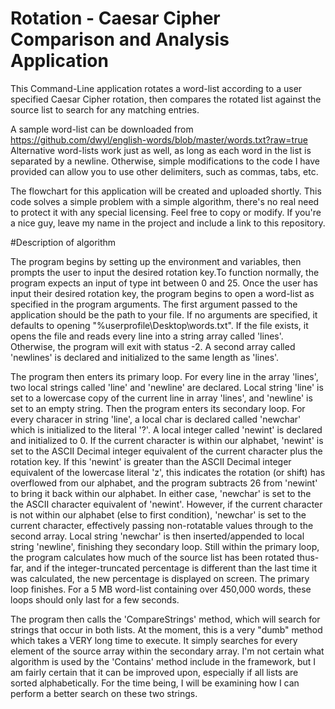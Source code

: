 # Rotation - Caesar Cipher Comparison and Analysis Application
This Command-Line application rotates a word-list according to a user specified Caesar Cipher rotation, then compares the rotated list against the source list to search for any matching entries.

A sample word-list can be downloaded from https://github.com/dwyl/english-words/blob/master/words.txt?raw=true
Alternative word-lists work just as well, as long as each word in the list is separated by a newline.
Otherwise, simple modifications to the code I have provided can allow you to use other delimiters, such as commas, tabs, etc.

The flowchart for this application will be created and uploaded shortly.
This code solves a simple problem with a simple algorithm, there's no real need to protect it with any special licensing. Feel free to copy or modify. If you're a nice guy, leave my name in the project and include a link to this repository.

#Description of algorithm

The program begins by setting up the environment and variables, then prompts the user to 
input the desired rotation key.To function normally, the program expects an input of type 
int between 0 and 25. Once the user has input their desired rotation key, the program 
begins to open a word-list as specified in the program arguments. The first argument 
passed to the application should be the path to your file. If no arguments are specified, 
it defaults to opening "%userprofile\Desktop\words.txt". If the file exists, it opens the 
file and reads every line into a string array called 'lines'. Otherwise, the program will 
exit with status -2. A second array called 'newlines' is declared and initialized to the 
same length as 'lines'.

The program then enters its primary loop. For every line in the array 'lines', two local 
strings called 'line' and 'newline' are declared. Local string 'line' is set to a 
lowercase copy of the current line in array 'lines', and 'newline' is set to an empty 
string. Then the program enters its secondary loop. For every characer in string 'line', a
 local char is declared called 'newchar' which is initialized to the literal '?'. A local 
 integer called 'newint' is declared and initialized to 0. If the current character is 
 within our alphabet, 'newint' is set to the ASCII Decimal integer equivalent of the 
 current character plus the rotation key. If this 'newint' is greater than the ASCII 
 Decimal integer equivalent of the lowercase literal 'z', this indicates the rotation (or 
 shift) has overflowed from our alphabet, and the program subtracts 26 from 'newint' to 
 bring it back within our alphabet. In either case, 'newchar' is set to the the ASCII 
 character equivalent of 'newint'. However, if the current character is not within our 
 alphabet (else to first condition), 'newchar' is set to the current character, 
 effectively passing non-rotatable values through to the second array. Local string 
 'newchar' is then inserted/appended to local string 'newline', finishing they secondary 
 loop. Still within the primary loop, the program calculates how much of the source list 
 has been rotated thus-far, and if the integer-truncated percentage is different than the 
 last time it was calculated, the new percentage is displayed on screen. The primary loop 
 finishes. For a 5 MB word-list containing over 450,000 words, these loops should only 
 last for a few seconds.

The program then calls the 'CompareStrings' method, which will search for strings that 
occur in both lists. At the moment, this is a very "dumb" method which takes a VERY long 
time to execute. It simply searches for every element of the source array within the 
secondary array. I'm not certain what algorithm is used by the 'Contains' method include 
in the framework, but I am fairly certain that it can be improved upon, especially if all 
lists are sorted alphabetically. For the time being, I will be examining how I can perform 
a better search on these two strings.
